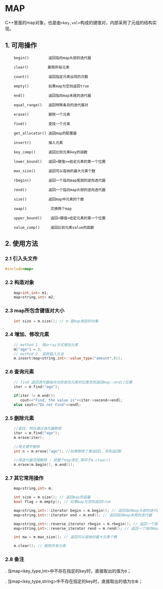 # MAP
C++里面的map对象，也是由`<key,val>`构成的键值对，内部采用了元组的结构实现。

## 1. 可用操作
```
    begin()         返回指向map头部的迭代器

    clear(）        删除所有元素

    count()         返回指定元素出现的次数

    empty()         如果map为空则返回true

    end()           返回指向map末尾的迭代器

    equal_range()   返回特殊条目的迭代器对

    erase()         删除一个元素

    find()          查找一个元素

    get_allocator() 返回map的配置器

    insert()        插入元素

    key_comp()      返回比较元素key的函数

    lower_bound()   返回<键值>=给定元素的第一个位置

    max_size()      返回可以容纳的最大元素个数

    rbegin()        返回一个指向map尾部的逆向迭代器

    rend()          返回一个指向map头部的逆向迭代器

    size()          返回map中元素的个数

    swap()           交换两个map

    upper_bound()    返回<键值>给定元素的第一个位置

    value_comp()     返回比较元素value的函数
```

## 2. 使用方法
### 2.1 引入头文件
``` c++
#include<map>
```

### 2.2 构造对象
``` c++
    map<int,int> m1;
    map<string,int> m2;
```

### 2.3 map所包含键值对大小
``` c++
    int size = m.size(); // m 是map类型的对象
```

### 2.4 增加、修改元素
``` c++
    // method 1. 用array方式增加元素
    m["age"] = 3;
    // method 2. 调用插入方法
    m.insert(map<string,int>::value_type("amount",6));
```

### 2.6 查询元素
``` c++
    // find 返回迭代器指向当前查找元素的位置否则返回map::end()位置
    iter = m.find("age");
 
    if(iter != m.end())
       cout<<"Find, the value is"<<iter->second<<endl;
    else cout<<"Do not Find"<<endl;
```

### 2.5 删除元素
``` c++
    //查找，然后通过迭代器刪除
    iter = m.find("age");
    m.erase(iter);
    
    //用关键字刪除
    int n = m.erase("age"); //如果刪除了會返回1，否則返回0
    
    //用迭代器范围刪除 : 把整个map清空,等同于m.clear()
    m.erase(m.begin(), m.end());
```



### 2.7 其它常用操作
``` c++
    map<string,int> m;

    int size = m.size(); // 返回map的容量
    bool flag = m.empty(); // 如果map为空则返回true

    map<string,int>::iterator begin = m.begin(); // 返回指向map头部的迭代器
    map<string,int>::iterator end = m.end(); // 返回指向map末尾的迭代器

    map<string,int>::reverse_iterator rbegin = m.rbegin(); // 返回一个指向map头部的逆向迭代器
    map<string,int>::reverse_iterator rend = m.rend(); // 返回一个指向map尾部的逆向迭代器

    int ma = m.max_size(); // 返回可以容纳的最大元素个数

    m.clear(); // 删除所有元素
```

### 2.8 备注
. 当map<key_type,int>中不存在指定的key时，直接取出的值为`0`；

. 当map<key_type,string>中不存在指定的key时，直接取出的值为`空串`；